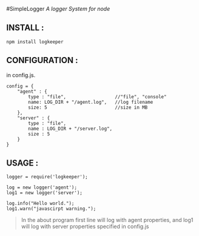#SimpleLogger
  *A logger System for node*

INSTALL :
--------
```
npm install logkeeper
```

CONFIGURATION :
-------------

in config.js.

```
config = {
	"agent" : {
		type : "file",					//"file", "console"
		name: LOG_DIR + "/agent.log",	//log filename
		size: 5							//size in MB
	},
	"server" : {
		type : "file",
		name : LOG_DIR + "/server.log",
		size : 5
	}
}
```

USAGE :
------

```
logger = require('logkeeper');

log = new logger('agent');
log1 = new logger('server');

log.info("Hello world.");
log1.warn("javascirpt warning.");
```

> In the about program first line will log with agent properties, and log1 will log with server properties specified in config.js